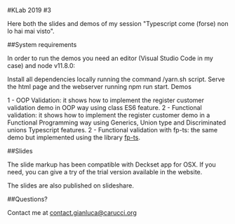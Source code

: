 #KLab 2019 #3

Here both the slides and demos of my session "Typescript come (forse) non lo hai mai visto".

##System requirements

In order to run the demos you need an editor (Visual Studio Code in my case) and node v11.8.0:

Install all dependencies locally running the command /yarn.sh script.
Serve the html page and the webserver running npm run start.
Demos

1 - OOP Validation: it shows how to implement the register customer validation demo in OOP way using class ES6 feature.
2 - Functional validation: it shows how to implement the register customer demo in a Functional Programming way using Generics, Union type and Discriminated unions Typescript features.
2 - Functional validation with fp-ts: the same demo but implemented using the library [fp-ts](https://github.com/gcanti/fp-ts).

##Slides

The slide markup has been compatible with Deckset app for OSX. If you need, you can give a try of the trial version available in the website.

The slides are also published on slideshare.

##Questions?

Contact me at contact.gianluca@carucci.org
